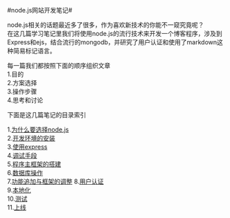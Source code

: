 #node.js网站开发笔记#

node.js相关的话题最近多了很多，作为喜欢新技术的你能不一窥究竟呢？  
在这几篇学习笔记里我们将使用node.js的流行技术来开发一个博客程序，涉及到Express和ejs，结合流行的mongodb，并研究了用户认证和使用了markdown这种简易标记语言。

每一篇我们都按照下面的顺序组织文章	
1.目的  
2.方案选择  
3.操作步骤  
4.思考和讨论  

下面是这几篇笔记的目录索引

1.[为什么要选择node.js](01_why.md)  
2.[开发环境的安装](02_install.md)  
3.[使用express](03_express.md)  
4.[调试手段](04_debug.md)	
5.[程序主框架的搭建](05_main.md)	
6.[数据库操作](06_database.md)	
7.[功能追加与框架的调整](07_functions.md)	
8.[用户认证](08_auth.md)	
9.[本地化](09_localize.md)		
10.[测试](10_test.md)		
11.[上线](11_publish.md)	


